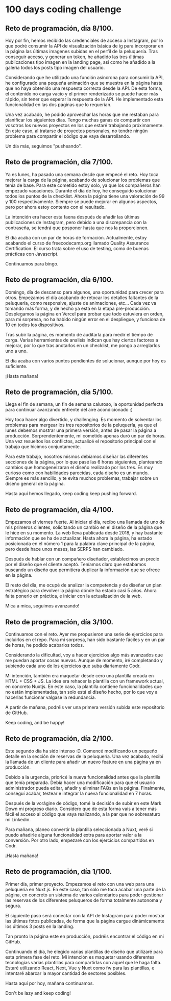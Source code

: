 # 100 days coding challenge

## Reto de programación, día 8/100.

Hoy por fin, hemos recibido las credenciales de acceso a Instagram, por lo que podré consumir la API de visualización básica de ig para incorporar en la página las últimas imagenes subidas en el perfil de la peluquería. Tras conseguir acceso, y generar un token, he añadido las tres últimas publicaciones tipo imagen en la landing page, así como he añadido a la galería todos los posts tipo imagen del usuario. 

Considerando que he utilizado una función asíncrona para consumir la API, he configurado una pequeña animación que se muestra en la página hasta que no haya obtenido una respuesta correcta desde la API. De esta forma, el contenido no carga vacío y el primer renderizado se puede hacer más rápido, sin tener que esperar la respuesta de la API. He implementado esta funcionalidad en las dos páginas que lo requerían.

Una vez acabado, he podido aprovechar las horas que me restaban para planificar los siguientes días. Tengo muchas ganas de compartir con vosotros los nuevos proyectos en los que estaré trabajando próximamente. En este caso, al tratarse de proyectos personales, no tendré ningún problema para compartir el código que vaya desarrollando.

Un día más, seguimos "pusheando".

## Reto de programación, día 7/100.

Ya es lunes, ha pasado una semana desde que empecé el reto. Hoy toca mejorar la carga de la página, acabando de solucionar los problemas que tenía de base. Para este cometido estoy solo, ya que los compañeros han empezado vacaciones. Durante el día de hoy, he conseguido solucionar todos los puntos de la checklist. Ahora la página tiene una valoración de 99 y 100 respectivamente. Siempre se puede mejorar en algunos aspectos, pero por ahora estoy contento con el resultado. 

La intención era hacer esta faena después de añadir las últimas publicaciones de Instagram, pero debido a una discrepancia con la contraseña, se tendrá que posponer hasta que nos la proporcionen.

El día acaba con un par de horas de formación. Actualmente, estoy acabando el curso de freecodecamp.org llamado Quality Assurance Certification. El curso trata sobre el uso de testing, como de buenas prácticas con Javascript.

Continuamos para bingo.

## Reto de programación, día 6/100.

Domingo, día de descanso para algunos, una oportunidad para crecer para otros. Empezamos el día acabando de retocar los detalles faltantes de la peluquería, como responsive, ajuste de animaciones, etc... Cada vez va tomando más forma, y de hecho ya está en la etapa pre-producción. Desplegamos la página en Vercel para probar que todo estuviera en orden, para mi sorpresa, no ha habido ningún error en el despliegue, y funciona de 10 en todos los dispositivos. 

Tras subir la página, es momento de auditarla para medir el tiempo de carga. Varias herramientas de analisis indican que hay ciertos factores a mejorar, por lo que tras anotarlos en un checklist, me pongo a arreglarlos uno a uno.

El día acaba con varios puntos pendientes de solucionar, aunque por hoy es suficiente.

¡Hasta mañana!


## Reto de programación, día 5/100.

Llega el fin de semana, un fin de semana caluroso, la oportunidad perfecta para continuar avanzando enfrente del aire acondicionado :)

Hoy toca hacer algo divertido, y challenging. Es momento de solventar los problemas para mergear los tres repositorios de la peluquería, ya que el lunes debemos mostrar una primera versión, antes de pasar la página a producción. Sorprendentemente, mi cometido apenas duró un par de horas. Una vez resueltos los conflictos, actualicé el repositorio principal con el trabajo que hicimos conjuntamente. 

Para este trabajo, nosotros mismos debíamos diseñar las diferentes secciones de la página, por lo que pasé las 6 horas siguientes, planteando cambios que homogeneizaran el diseño realizado por los tres. Es muy curioso como con habilidades parecidas, cada diseño es un mundo. Siempre es más sencillo, y te evita muchos problemas, trabajar sobre un diseño general de la página. 

Hasta aquí hemos llegado, keep coding keep pushing forward.


## Reto de programación, día 4/100.

Empezamos el viernes fuerte. Al iniciar el día, recibo una llamada de uno de mis primeros clientes, solicitando un cambio en el diseño de la página que le hice en su momento. La web lleva publicada desde 2018, y hay bastante información que se ha de actualizar. Hasta ahora la página, ha estado posicionada en el número 1 para la palabra clave principal de la página, pero desde hace unos meses, las SERPS han cambiado. 

Después de hablar con un compañero diseñador, establecimos un precio por el diseño que el cliente aceptó. Teníamos claro que estabamos buscando un diseño que permitiera duplicar la información que se ofrece en la página. 

El resto del día, me ocupé de analizar la competencia y de diseñar un plan estratégico para devolver la página dónde ha estado casi 5 años. Ahora falta ponerlo en práctica, e iniciar con la actualización de la web. 

Mica a mica, seguimos avanzando!

## Reto de programación, día 3/100.

Continuamos con el reto. Ayer me propusieron una serie de ejercicios para incluirlos en el repo. Para mi sorpresa, han sido bastante fáciles y en un par de horas, he podido acabarlos todos. 

Considerando la dificultad, voy a hacer ejercicios algo más avanzados que me puedan aportar cosas nuevas. Aunque de momento, iré completando y subiendo cada uno de los ejercicios que suba diariamente Codr. 

Mi intención, también era maquetar desde cero una plantilla creada en HTML + CSS + JS. La idea era rehacer la plantilla con un framework actual, en concreto Nuxtjs. En este caso, la plantilla contiene funcionalidades que no están implementadas, tan solo está el diseño hecho, por lo que voy a hacerlas funcionar valgase la redundancia.

A partir de mañana, podréis ver una primera versión subida este repositorio de GitHub.

Keep coding, and be happy!



## Reto de programación, día 2/100.

Este segundo día ha sido intenso :D. Comencé modificando un pequeño detalle en la sección de reservas de la peluquería. Una vez acabado, recibí la llamada de un cliente para añadir un nuevo feature en una página ya en producción. 

Debido a la urgencia, prioricé la nueva funcionalidad antes que la plantilla que tenía preparada. Debía hacer una modificación para que el usuario administrador pueda editar, añadir y eliminar FAQs en la página. Finalmente, conseguí acabar, testear e integrar la nueva funcionalidad en 7 horas. 

Después de la vorágine de código, tomé la decisión de subir en este Mark Down mi progreso diario. Considero que de esta forma vais a tener más fácil el acceso al código que vaya realizando, a la par que no sobresaturo mi Linkedin. 

Para mañana, planeo convertir la plantilla seleccionada a Nuxt, veré si puedo añadirle alguna funcionalidad extra para aportar valor a la conversión. Por otro lado, empezaré con los ejercicios compartidos en Codr.

¡Hasta mañana!


## Reto de programación, día 1/100.

Primer día, primer proyecto. Empezamos el reto con una web para una peluquería en Nuxt.js. En este caso, tan solo me toca acabar una parte de la página, en concreto un sistema de varios calendarios para poder gestionar las reservas de los diferentes peluqueros de forma totalmente autonoma y segura.

El siguiente paso será conectar con la API de Instagram para poder mostrar las últimas fotos publicadas, de forma que la página cargue dinámicamente los últimos 3 posts en la landing.

Tan pronto la página este en producción, podréis encontrar el código en mi GitHub.

Continuando el día, he elegido varias plantillas de diseño que utilizaré para esta primera fase del reto. Mi intención es maquetar usando diferentes tecnologías varias plantillas para compartirlas con aquel que le haga falta. Estaré utilizando React, Next, Vue y Nuxt como fw para las plantillas, e intentaré abarcar la mayor cantidad de sectores posibles.

Hasta aquí por hoy, mañana continuamos.

Don't be lazy and keep coding!